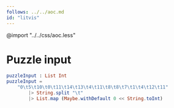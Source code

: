 ```yaml
---
follows: ../../aoc.md
id: "litvis"
---
```


@import "../../css/aoc.less"

# Puzzle input

```elm {l=hidden r}
puzzleInput : List Int
puzzleInput =
    "0\t5\t10\t0\t11\t14\t13\t4\t11\t8\t8\t7\t1\t4\t12\t11"
        |> String.split "\t"
        |> List.map (Maybe.withDefault 0 << String.toInt)
```
